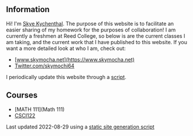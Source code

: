 ## Information
Hi! I'm [Skye Kychenthal](https://www.skymocha.net). The purpose of this website is to facilitate an easier sharing of my homework for the purposes of collaboration! I am currently a freshmen at Reed College, so below is are the current classes I am taking, and the current work that I have published to this website. If you want a more detailed look at who I am, check out:

* [www.skymocha.net](https://www.skymocha.net)
* [Twitter.com/skymochi64](https://www.twitter.com/skymochi64)

I periodically update this website through a [script](https://github.com/SkyMocha/skymocha.github.io/blob/main/update.py).

## Courses

* [MATH 111](Math 111) 
* [CSCI122](csci122) 


Last updated 2022-08-29 using a [static site generation script](https://github.com/SkyMocha/skymocha.github.io/blob/main/update.py)